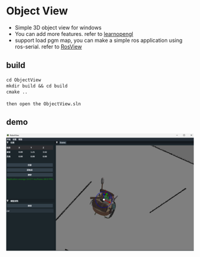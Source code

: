 # Object View

- Simple 3D object view for windows
- You can add more features. refer to [learnopengl](https://learnopengl.com/)
- support load pgm map, you can  make a simple ros application using ros-serial. refer to [RosView](https://github.com/icetd/RosView.git)

## build

```
cd ObjectView
mkdir build && cd build
cmake ..

then open the ObjectView.sln
```

## demo

![image-20240428045711477](png/demo.png)
